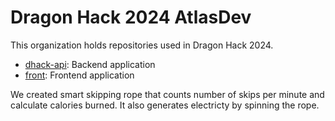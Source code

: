 # Dragon Hack 2024 AtlasDev
This organization holds repositories used in Dragon Hack 2024.
- [dhack-api](https://github.com/dragon-hack-2024/dhack-api): Backend application
- [front](https://github.com/dragon-hack-2024/front): Frontend application

We created smart skipping rope that counts number of skips per minute and calculate calories burned. It also generates electricty by spinning the rope.
